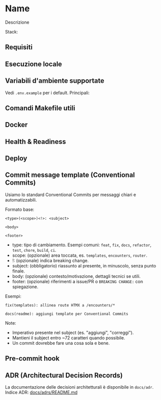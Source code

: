 # Name 

Descrizione

Stack: 

## Requisiti

## Esecuzione locale


## Variabili d'ambiente supportate

Vedi `.env.example` per i default. Principali:

## Comandi Makefile utili

## Docker

## Health & Readiness

## Deploy

## Commit message template (Conventional Commits)

Usiamo lo standard Conventional Commits per messaggi chiari e automatizzabili.

Formato base:

```
<type>(<scope>)<!>: <subject>

<body>

<footer>
```

- type: tipo di cambiamento. Esempi comuni: `feat`, `fix`, `docs`, `refactor`, `test`, `chore`, `build`, `ci`.
- scope: (opzionale) area toccata, es. `templates`, `encounters`, `router`.
- !: (opzionale) indica breaking change.
- subject: (obbligatorio) riassunto al presente, in minuscolo, senza punto finale.
- body: (opzionale) contesto/motivazione, dettagli tecnici se utili.
- footer: (opzionale) riferimenti a issue/PR o `BREAKING CHANGE:` con spiegazione.

Esempi:

```
fix(templates): allinea route HTMX a /encounters/*

docs(readme): aggiungi template per Conventional Commits
```

Note:
- Imperativo presente nel subject (es. "aggiungi", "correggi").
- Mantieni il subject entro ~72 caratteri quando possibile.
- Un commit dovrebbe fare una cosa sola e bene.

## Pre-commit hook

## ADR (Architectural Decision Records)

La documentazione delle decisioni architetturali è disponibile in `docs/adr`.
Indice ADR: [docs/adrs/README.md](./docs/adrs/README.md)

